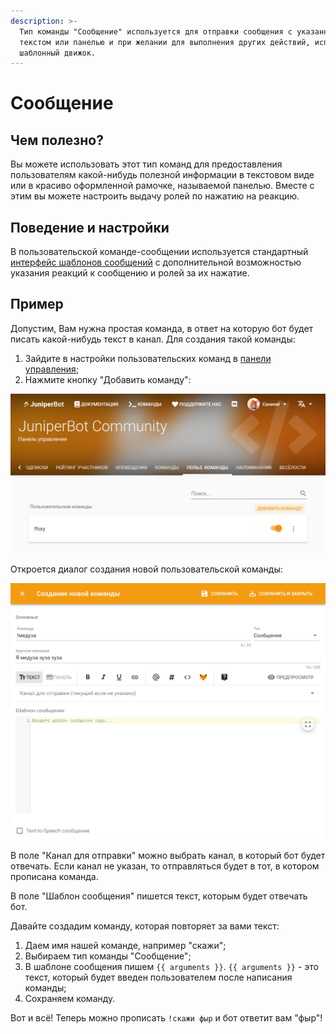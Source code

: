```yaml
---
description: >-
  Тип команды "Сообщение" используется для отправки сообщения с указанным
  текстом или панелью и при желании для выполнения других действий, используя
  шаблонный движок.
---
```


# Сообщение

## Чем полезно? <a id="why"></a>

Вы можете использовать этот тип команд для предоставления пользователям какой-нибудь полезной информации в текстовом виде или в красиво оформленной рамочке, называемой панелью. Вместе с этим вы можете настроить выдачу ролей по нажатию на реакцию.

## Поведение и настройки <a id="settings"></a>

В пользовательской команде-сообщении используется стандартный [интерфейс шаблонов сообщений](../../features/message-templates/ui.md) с дополнительной возможностью указания реакций к сообщению и ролей за их нажатие.

## Пример <a id="example"></a>

Допустим, Вам нужна простая команда, в ответ на которую бот будет писать какой-нибудь текст в канал. Для создания такой команды: 

1. Зайдите в настройки пользовательских команд в [панели управления](../../#configure);
2. Нажмите кнопку "Добавить команду":

![&#x414;&#x43E;&#x431;&#x430;&#x432;&#x43B;&#x435;&#x43D;&#x438;&#x435; &#x43D;&#x43E;&#x432;&#x43E;&#x439; &#x43F;&#x43E;&#x43B;&#x44C;&#x437;&#x43E;&#x432;&#x430;&#x442;&#x435;&#x43B;&#x44C;&#x441;&#x43A;&#x43E;&#x439; &#x43A;&#x43E;&#x43C;&#x430;&#x43D;&#x434;&#x44B;](../../.gitbook/assets/cmd_list_ru.png)

Откроется диалог создания новой пользовательской команды: 

![&#x414;&#x438;&#x430;&#x43B;&#x43E;&#x433; &#x441;&#x43E;&#x437;&#x434;&#x430;&#x43D;&#x438;&#x44F; &#x43A;&#x43E;&#x43C;&#x430;&#x43D;&#x434;&#x44B;](../../.gitbook/assets/cmd_ru.png)

В поле "Канал для отправки" можно выбрать канал, в который бот будет отвечать. Если канал не указан, то отправляться будет в тот, в котором прописана команда.  
  
В поле "Шаблон сообщения" пишется текст, которым будет отвечать бот.   
  
Давайте создадим команду, которая повторяет за вами текст:

1. Даем имя нашей команде, например "скажи";
2. Выбираем тип команды "Сообщение";
3. В шаблоне сообщения пишем `{{ arguments }}`. `{{ arguments }}` - это текст, который будет введен пользователем после написания команды;
4. Сохраняем команду.

Вот и всё! Теперь можно прописать `!скажи фыр` и бот ответит вам "фыр"!

